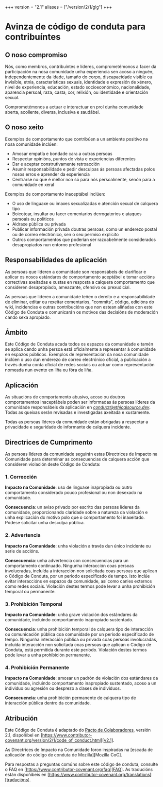 +++
version = "2.1"
aliases = ["/version/2/1/glg"]
+++

# Avinza de código de conduta para contribuíntes

## O noso compromiso

Nós, como membros, contribuíntes e líderes, comprometémonos a facer da participación na nosa comunidade unha experiencia sen acoso a ninguén, independentemente da idade, tamaño do corpo, discapacidade visible ou invisible, etnia, características sexuais, identidade e expresión de xénero, nivel de experiencia, educación, estado socioeconómico, nacionalidade, aparencia persoal, raza, casta, cor, relixión, ou identidade e orientación sexual.

Comprometémonos a actuar e interactuar en prol dunha comunidade aberta, acollente, diversa, inclusiva e saudábel.

## O noso xeito

Exemplos de comportamento que contribúen a un ambiente positivo na nosa comunidade inclúen:

- Amosar empatía e bondade cara a outras persoas
- Respectar opinións, puntos de vista e experiencias diferentes
- Dar e aceptar construtivamente retroacción
- Asumir responsabilidade e pedir desculpas ás persoas afectadas polos nosos erros e aprender da experiencia
- Centrarse no que é mellor non só para nós persoalmente, senón para a comunidade en xeral

Exemplos de comportamento inaceptábel inclúen:

- O uso de linguaxe ou imaxes sexualizadas e atención sexual de calquera tipo
- Boicotear, insultar ou facer comentarios derrogatorios e ataques persoais ou políticos
- Aldraxe pública ou privada
- Publicar información privada doutras persoas, como un enderezo postal ou de correo electrónico, sen o seu permiso explícito
- Outros comportamentos que poderían ser razoabelmente considerados desapropiados nun entorno profesional

## Responsabilidades de aplicación

As persoas que lideren a comunidade son responsábeis de clarificar e aplicar os nosos estándares de comportamento aceptábel e tomar accións correctivas axeitadas e xustas en resposta a calquera comportamento que consideren desapropiado, ameazante, ofensivo ou prexudicial.

As persoas que lideren a comunidade teñen o dereito e a responsabilidade de eliminar, editar ou rexeitar comentarios, "commits", código, edicións do wiki, incidencias e outras contribucións que non estean aliñadas con este Código de Conduta e comunicarán os motivos das decisións de moderación cando sexa apropiado.

## Ámbito

Este Código de Conduta acada todos os espazos da comunidade e tamén se aplica cando unha persoa está oficialmente a representar á comunidade en espazos públicos. Exemplos de representación da nosa comunidade inclúen o uso dun enderezo de correo electrónico oficial, a publicación a través dunha conta oficial de redes sociais ou actuar como representación nomeada nun evento en liña ou fóra de liña.

## Aplicación

As situacións de comportamento abusivo, acoso ou doutros comportamentos inaceptábeis poden ser informadas ás persoas líderes da comunidade responsábeis da aplicación en *conduct@ethicalsource.dev*. Todas as queixas serán revisadas e investigadas axeitada e xustamente.

Todas as persoas líderes da comunidade están obrigadas a respectar a privacidade e seguridade do informante de calquera incidente.

## Directrices de Cumprimento

As persoas líderes da comunidade seguirán estas Directrices de Impacto na Comunidade para determinar as consecuencias de calquera acción que consideren violación deste Código de Conduta:

### 1. Corrección

**Impacto na Comunidade**: uso de linguaxe inapropiada ou outro comportamento considerado pouco profesional ou non desexado na comunidade.

**Consecuencia**: un aviso privado por escrito das persoas líderes da comunidade, proporcionando claridade sobre a natureza da violación e unha explicación do motivo polo que o comportamento foi inaxeitado. Pódese solicitar unha desculpa pública.

### 2. Advertencia

**Impacto na Comunidade**: unha violación a través dun único incidente ou serie de accións.

**Consecuencia**: unha advertencia con consecuencias para un comportamento continuado. Ningunha interacción coas persoas involucradas, incluída a interacción non solicitada coas persoas que aplican o Código de Conduta, por un período especificado de tempo. Isto inclúe evitar interaccións en espazos da comunidade, así como canles externos como redes sociais. Violación destes termos pode levar a unha prohibición temporal ou permanente.

### 3. Prohibición Temporal

**Impacto na Comunidade**: unha grave violación dos estándares da comunidade, incluíndo comportamento inapropiado sustentado.

**Consecuencia**: unha prohibición temporal de calquera tipo de interacción ou comunicación pública coa comunidade por un período especificado de tempo. Ningunha interacción pública ou privada coas persoas involucradas, incluída interacción non solicitada coas persoas que aplican o Código de Conduta, está permitida durante este período. Violación destes termos pode levar a unha prohibición permanente.

### 4. Prohibición Permanente

**Impacto na Comunidade**: amosar un padrón de violación dos estándares da comunidade, incluíndo comportamento inapropiado sustentado, acoso a un individuo ou agresión ou desprezo a clases de individuos.

**Consecuencia**: unha prohibición permanente de calquera tipo de interacción pública dentro da comunidade.

## Atribución

Este Código de Conduta é adaptado do [Pacto de Colaboradores][homepage], versión 2.1, dispoñíbel en
[https://www.contributor-covenant.org/version/2/1/code_of_conduct.html][v2.1].

As Directrices de Impacto na Comunidade foron inspiradas na [escada de aplicación do código de conduta de Mozilla][Mozilla CoC].

Para respostas a preguntas comúns sobre este código de conduta, consulte o FAQ en
[https://www.contributor-covenant.org/faq][FAQ]. As traducións están dispoñíbeis en [https://www.contributor-covenant.org/translations][traducións].

[homepage]: https://www.contributor-covenant.org
[v2.1]: https://www.contributor-covenant

